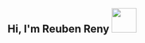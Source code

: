 <h2> Hi, I'm Reuben Reny <img src="https://onlinegiftools.com/images/examples-onlinegiftools/jump-hello-transparent.gif" width="50"></h2>
